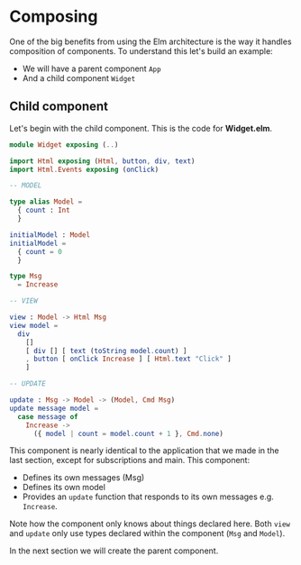 # Composing

One of the big benefits from using the Elm architecture is the way it handles composition of components. To understand this let's build an example:

- We will have a parent component `App`
- And a child component `Widget`

## Child component

Let's begin with the child component. This is the code for __Widget.elm__.

```elm
module Widget exposing (..)

import Html exposing (Html, button, div, text)
import Html.Events exposing (onClick)

-- MODEL

type alias Model =
  { count : Int
  }

initialModel : Model
initialModel =
  { count = 0
  }

type Msg
  = Increase

-- VIEW

view : Model -> Html Msg
view model =
  div
    []
    [ div [] [ text (toString model.count) ]
    , button [ onClick Increase ] [ Html.text "Click" ]
    ]

-- UPDATE

update : Msg -> Model -> (Model, Cmd Msg)
update message model =
  case message of
    Increase ->
      ({ model | count = model.count + 1 }, Cmd.none)
```

This component is nearly identical to the application that we made in the last section, except for subscriptions and main. This component:

- Defines its own messages (Msg)
- Defines its own model
- Provides an `update` function that responds to its own messages e.g. `Increase`.

Note how the component only knows about things declared here. Both `view` and `update` only use types declared within the component (`Msg` and `Model`).

In the next section we will create the parent component.
